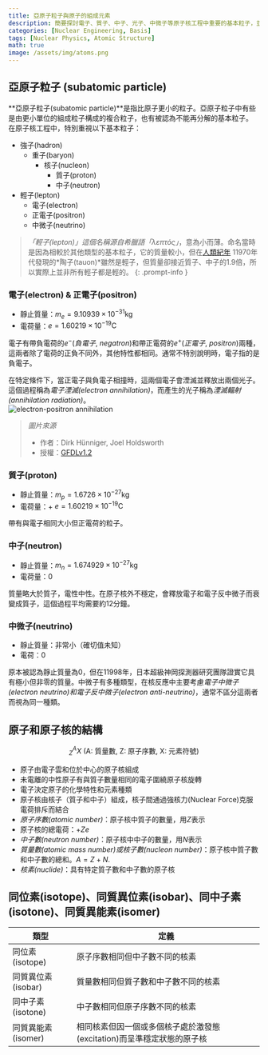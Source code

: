```yaml
---
title: 亞原子粒子與原子的組成元素
description: 簡要探討電子、質子、中子、光子、中微子等原子核工程中重要的基本粒子，並了解原子及原子核的結構。
categories: [Nuclear Engineering, Basis]
tags: [Nuclear Physics, Atomic Structure]
math: true
image: /assets/img/atoms.png
---
```

## 亞原子粒子 (subatomic particle)
**亞原子粒子(subatomic particle)**是指比原子更小的粒子。亞原子粒子中有些是由更小單位的組成粒子構成的複合粒子，也有被認為不能再分解的基本粒子。
在原子核工程中，特別重視以下基本粒子：

- 強子(hadron)
  - 重子(baryon)
    - 核子(nucleon)
      - 質子(proton)
      - 中子(neutron)
- 輕子(lepton)
  - 電子(electron)
  - 正電子(positron)
  - 中微子(neutrino)

> *「輕子(lepton)」*這個名稱源自希臘語*「λεπτός」*，意為小而薄。命名當時是因為相較於其他類型的基本粒子，它的質量較小，但在[人類紀年](https://en.wikipedia.org/wiki/Holocene_calendar) 11970年代發現的*陶子(tauon)*雖然是輕子，但質量卻接近質子、中子的1.9倍，所以實際上並非所有輕子都是輕的。
{: .prompt-info }

### 電子(electron) & 正電子(positron)
- 靜止質量：$m_e = 9.10939 \times 10^{-31} \text{kg}$
- 電荷量：$e = 1.60219 \times 10^{-19} \text{C}$

電子有帶負電荷的$e^-$(*負電子*, *negatron*)和帶正電荷的$e^+$(*正電子*, *positron*)兩種，這兩者除了電荷的正負不同外，其他特性都相同。通常不特別說明時，電子指的是負電子。

在特定條件下，當正電子與負電子相撞時，這兩個電子會湮滅並釋放出兩個光子。這個過程稱為*電子湮滅(electron annihilation)*，而產生的光子稱為*湮滅輻射(annihilation radiation)*。  
![electron-positron annihilation](https://upload.wikimedia.org/wikipedia/commons/0/0a/ElectronPositronAnnihilation.svg)
> *圖片來源*
> - 作者：Dirk Hünniger, Joel Holdsworth
> - 授權：[GFDLv1.2](https://www.gnu.org/licenses/old-licenses/fdl-1.2.html)

### 質子(proton)
- 靜止質量：$m_p = 1.6726 \times 10^{-27} \text{kg}$
- 電荷量：+ $e = 1.60219 \times 10^{-19} \text{C}$

帶有與電子相同大小但正電荷的粒子。

### 中子(neutron)
- 靜止質量：$m_n = 1.674929 \times 10^{-27} \text{kg}$
- 電荷量：$0$ 

質量略大於質子，電性中性。在原子核外不穩定，會釋放電子和電子反中微子而衰變成質子，這個過程平均需要約12分鐘。

### 中微子(neutrino)
- 靜止質量：非常小（確切值未知）
- 電荷：$0$

原本被認為靜止質量為0，但在11998年，日本超級神岡探測器研究團隊證實它具有極小但非零的質量。中微子有多種類型，在核反應中主要考慮*電子中微子(electron neutrino)*和*電子反中微子(electron anti-neutrino)*，通常不區分這兩者而視為同一種類。

## 原子和原子核的結構

$$ ^A_Z X \ (\text{A: 質量數, Z: 原子序數, X: 元素符號})$$

- 原子由電子雲和位於中心的原子核組成
- 未電離的中性原子有與質子數量相同的電子圍繞原子核旋轉
- 電子決定原子的化學特性和元素種類
- 原子核由核子（質子和中子）組成，核子間通過強核力(Nuclear Force)克服電荷排斥而結合
- *原子序數(atomic number)*：原子核中質子的數量，用$Z$表示
- 原子核的總電荷：+$Ze$
- *中子數(neutron number)*：原子核中中子的數量，用$N$表示
- *質量數(atomic mass number)*或*核子數(nucleon number)*：原子核中質子數和中子數的總和。$A=Z+N.$
- *核素(nuclide)*：具有特定質子數和中子數的原子核

## 同位素(isotope)、同質異位素(isobar)、同中子素(isotone)、同質異能素(isomer)

| 類型 | 定義 |
| --- | --- |
| 同位素(isotope) | 原子序數相同但中子數不同的核素 |
| 同質異位素(isobar) | 質量數相同但質子數和中子數不同的核素 |
| 同中子素(isotone) | 中子數相同但原子序數不同的核素 |
| 同質異能素(isomer) | 相同核素但因一個或多個核子處於激發態(excitation)而呈準穩定狀態的原子核 |
